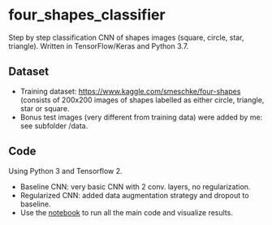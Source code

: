 # four_shapes_classifier
Step by step classification CNN of shapes images (square, circle, star, triangle). Written in TensorFlow/Keras and Python 3.7.

## Dataset

- Training dataset: https://www.kaggle.com/smeschke/four-shapes (consists of 200x200 images of shapes labelled as either circle, triangle, star or square.
- Bonus test images (very different from training data) were added by me: see subfolder /data.

## Code

Using Python 3 and Tensorflow 2.

- Baseline CNN: very basic CNN with 2 conv. layers, no regularization.
- Regularized CNN: added data augmentation strategy and dropout to baseline.
- Use the [notebook](https://github.com/alzaia/four_shapes_classifier/blob/main/four_shapes_classifier_notebook.ipynb) to run all the main code and visualize results.

